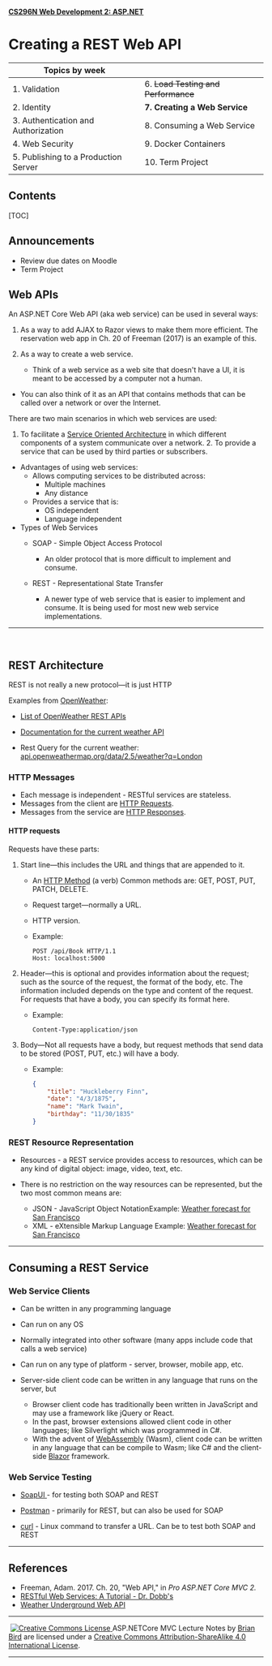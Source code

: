 **[CS296N Web Development 2: ASP.NET](file:///data/brian/repos/CS296N-CourseMaterials/index.html)**

# Creating a REST Web API




| Topics by week                       |                                     |
| ------------------------------------ | ----------------------------------- |
| 1. Validation                        | 6. ~~Load Testing and Performance~~ |
| 2. Identity                          | **7. Creating a Web Service**       |
| 3. Authentication and Authorization  | 8. Consuming a Web Service          |
| 4. Web Security                      | 9. Docker Containers                |
| 5. Publishing to a Production Server | 10. Term Project                    |

## Contents

[TOC]

## Announcements

- Review due dates on Moodle
- Term Project



## Web APIs


An ASP.NET Core Web API (aka web service) can be used in several ways: 	

1. As a way to add AJAX to Razor views to make them more efficient.
    		The reservation web app in Ch. 20 of Freeman (2017) is an example of this.

2. As a way to create a web service.

   - Think of a web service as a web site that doesn't have a UI, it is meant to be accessed by a computer not a human. 
- You can also think of it as an API that contains methods that can be called over a network or over the Internet. 		
  

There are two main scenarios in which web services are used: 		

1. To facilitate a [Service Oriented Architecture](https://en.wikipedia.org/wiki/Service-oriented_architecture) in which different components of a system communicate over a network.
   2. To provide a service that can be used by third parties or subscribers.

- Advantages of using web services: 		
  - Allows computing services to be distributed across: 			
    - Multiple machines
    - Any distance
  - Provides a service that is: 			
    - OS independent
    - Language independent
- Types of Web Services 		
  - SOAP - Simple Object Access Protocol 			
    
    - An older protocol that is more difficult to implement and consume.
    
  - REST - Representational State Transfer 			
    
    - A newer type of web service that is easier to implement and consume. It is being used for most new web service implementations.
    
------

​    

## REST Architecture

REST is not really a new protocol&mdash;it is just HTTP

Examples from [OpenWeather](https://openweathermap.org):

-  [List of OpenWeather REST APIs](https://openweathermap.org/api)
  
- [Documentation for the current weather API](https://openweathermap.org/current)
  
- Rest Query for the current weather:
  [api.openweathermap.org/data/2.5/weather?q=London](http://samples.openweathermap.org/data/2.5/weather?q=London,uk&appid=b6907d289e10d714a6e88b30761fae22)

###   HTTP Messages


- Each message is independent - RESTful services are stateless.
- Messages from the client are [HTTP Requests](https://en.wikipedia.org/wiki/Hypertext_Transfer_Protocol#Request_message). 
- Messages from the service are [HTTP Responses](https://en.wikipedia.org/wiki/Hypertext_Transfer_Protocol#Response_message).

#### HTTP requests
Requests have these parts:

  1. Start line&mdash;this includes the URL and things that are appended to it.

     - An [HTTP Method](https://developer.mozilla.org/en-US/docs/Web/HTTP/Methods) (a verb)
       Common methods are: GET, POST, PUT, PATCH, DELETE.

     - Request target&mdash;normally a URL.

     - HTTP version.

     - Example: 

       ```http
       POST /api/Book HTTP/1.1
       Host: localhost:5000
       ```

  2. Header&mdash;this is optional and provides information about the request; such as the source of the request, the format of the body, etc. The information included depends on the type and content of the request. For requests that have a body, you can specify its format here.

     - Example: 

       ```http
       Content-Type:application/json
       ```

  3. Body&mdash;Not all requests have a body, but request methods that send data to be stored (POST, PUT, etc.) will have a body.

     - Example:

       ```json
       {
           "title": "Huckleberry Finn",
           "date": "4/3/1875",
           "name": "Mark Twain",
           "birthday": "11/30/1835"
       }
       ```


### REST Resource Representation

-  Resources - a REST service provides access to resources, which can be any kind of digital object: image, video, text, etc.

-  There is no restriction on the way resources can be represented, but the two most common means are:

   - JSON - JavaScript Object NotationExample:
     [Weather forecast for San Francisco](San_Francisco.json)
   - XML - eXtensible Markup Language
     Example:
     [Weather forecast for San Francisco](San_Francisco.xml)

------



## Consuming a REST Service

### Web Service Clients

- Can be written in any programming language

- Can run on any OS

- Normally integrated into other software (many apps include code that calls a web service)

- Can run on any type of platform - server, browser, mobile app, etc. 

- Server-side client code can be written in any language that runs on the server, but
  - Browser client code has traditionally been written in JavaScript and may use a framework like jQuery or React.
  - In the past, browser extensions allowed client code in other languages; like Silverlight which was programmed in C#.
  - With the advent of [WebAssembly](https://webassembly.org/) (Wasm), client code can be written in any language that can be compile to Wasm; like C# and the client-side [Blazor](https://dotnet.microsoft.com/apps/aspnet/web-apps/blazor) framework.

### Web Service Testing

- [SoapUI ](https://www.soapui.org) - for testing both SOAP and REST
  
- [Postman](https://www.getpostman.com) - primarily for REST, but can also be used for SOAP
- [curl](http://manpages.ubuntu.com/manpages/trusty/en/man1/curl.1.html) - Linux command to transfer a URL. Can be to test both SOAP and REST 

------

## References

- Freeman, Adam. 2017. Ch. 20, "Web API," in *Pro ASP.NET Core MVC 2.* 
- [RESTful Web Services: A Tutorial - Dr. Dobb's](http://www.drdobbs.com/web-development/restful-web-services-a-tutorial/240169069)
- [Weather Underground Web API](https://www.wunderground.com/weather/api/d/docs)

------

​	[ 	![Creative Commons License](https://i.creativecommons.org/l/by-sa/4.0/88x31.png) 	](http://creativecommons.org/licenses/by-sa/4.0/)
ASP.NETCore MVC Lecture Notes by [Brian Bird](https://profbird.online) are licensed under a [Creative Commons Attribution-ShareAlike 4.0 International License](http://creativecommons.org/licenses/by-sa/4.0/).

------